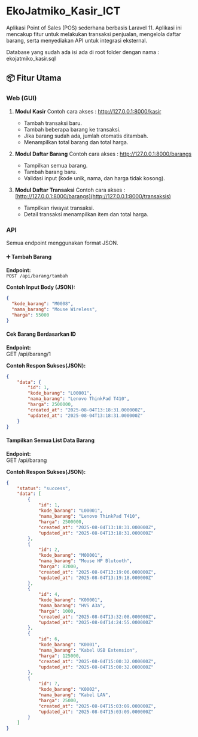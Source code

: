 # EkoJatmiko_Kasir_ICT

Aplikasi Point of Sales (POS) sederhana berbasis Laravel 11. Aplikasi ini mencakup fitur untuk melakukan transaksi penjualan, mengelola daftar barang, serta menyediakan API untuk integrasi eksternal.

Database yang sudah ada isi ada di root folder dengan nama : ekojatmiko_kasir.sql

## 📦 Fitur Utama

### Web (GUI)
1. **Modul Kasir**  Contoh cara akses : http://127.0.0.1:8000/kasir
   - Tambah transaksi baru.
   - Tambah beberapa barang ke transaksi.
   - Jika barang sudah ada, jumlah otomatis ditambah.
   - Menampilkan total barang dan total harga.
   
2. **Modul Daftar Barang**  Contoh cara akses : http://127.0.0.1:8000/barangs
   - Tampilkan semua barang.
   - Tambah barang baru.
   - Validasi input (kode unik, nama, dan harga tidak kosong).

3. **Modul Daftar Transaksi**   Contoh cara akses : [http://127.0.0.1:8000/barangs](http://127.0.0.1:8000/transaksis)
   - Tampilkan riwayat transaksi.
   - Detail transaksi menampilkan item dan total harga.

### API
Semua endpoint menggunakan format JSON.

#### ➕ Tambah Barang
**Endpoint:**  
`POST /api/barang/tambah`

**Contoh Input Body (JSON):**
```json
{
  "kode_barang": "M0008",
  "nama_barang": "Mouse Wireless",
  "harga": 55000
}
```


#### Cek Barang Berdasarkan ID
**Endpoint:**  
GET /api/barang/1

**Contoh Respon Sukses(JSON):**
```json
{
    "data": {
        "id": 1,
        "kode_barang": "L00001",
        "nama_barang": "Lenovo ThinkPad T410",
        "harga": 2500000,
        "created_at": "2025-08-04T13:18:31.000000Z",
        "updated_at": "2025-08-04T13:18:31.000000Z"
    }
}
```

#### Tampilkan Semua List Data Barang
**Endpoint:**  
GET /api/barang

**Contoh Respon Sukses(JSON):**
```json
{
    "status": "success",
    "data": [
        {
            "id": 1,
            "kode_barang": "L00001",
            "nama_barang": "Lenovo ThinkPad T410",
            "harga": 2500000,
            "created_at": "2025-08-04T13:18:31.000000Z",
            "updated_at": "2025-08-04T13:18:31.000000Z"
        },
        {
            "id": 2,
            "kode_barang": "M00001",
            "nama_barang": "Mouse HP Blutooth",
            "harga": 82000,
            "created_at": "2025-08-04T13:19:06.000000Z",
            "updated_at": "2025-08-04T13:19:18.000000Z"
        },
        {
            "id": 4,
            "kode_barang": "K00001",
            "nama_barang": "HVS A3a",
            "harga": 1000,
            "created_at": "2025-08-04T13:32:08.000000Z",
            "updated_at": "2025-08-04T14:24:55.000000Z"
        },
        {
            "id": 6,
            "kode_barang": "K0001",
            "nama_barang": "Kabel USB Extension",
            "harga": 125000,
            "created_at": "2025-08-04T15:00:32.000000Z",
            "updated_at": "2025-08-04T15:00:32.000000Z"
        },
        {
            "id": 7,
            "kode_barang": "K0002",
            "nama_barang": "Kabel LAN",
            "harga": 25000,
            "created_at": "2025-08-04T15:03:09.000000Z",
            "updated_at": "2025-08-04T15:03:09.000000Z"
        }
    ]
}
```

